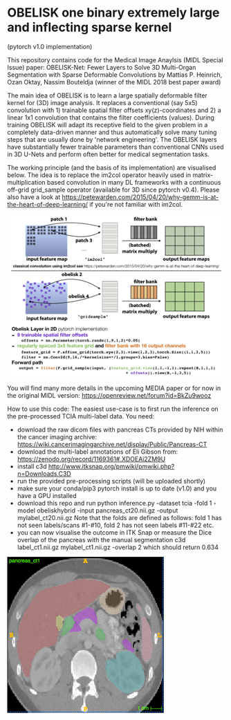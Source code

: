 # OBELISK one binary extremely large and inflecting sparse kernel 
(pytorch v1.0 implementation) 

This repository contains code for the Medical Image Anaylsis (MIDL Special Issue) paper:
OBELISK-Net: Fewer Layers to Solve 3D Multi-Organ Segmentation with Sparse Deformable Convolutions
by Mattias P. Heinrich, Ozan Oktay, Nassim Bouteldja 
(winner of the MIDL 2018 best paper award)

The main idea of OBELISK is to learn a large spatially deformable filter kernel for (3D) image analysis. It replaces a conventional (say 5x5) convolution with 1) trainable spatial filter offsets xy(z)-coordinates and 2) a linear 1x1 convolution that contains the filter coefficients (values). During training OBELISK will adapt its receptive field to the given problem in a completely data-driven manner and thus automatically solve many tuning steps that are usually done by 'network engineering'. The OBELISK layers have substantially fewer trainable parameters than conventional CNNs used in 3D U-Nets and perform often better for medical segmentation tasks.

The working principle (and the basis of its implementation) are visualised below. The idea is to replace the im2col operator heavily used in matrix-multiplication based convolution in many DL frameworks with a continuous off-grid grid_sample operator (available for 3D since pytorch v0.4). Please also have a look at https://petewarden.com/2015/04/20/why-gemm-is-at-the-heart-of-deep-learning/ if you're not familiar with im2col. 

<img src="obelisk_explanation_slide_github.png" alt="Overview"/>

You will find many more details in the upcoming MEDIA paper
or for now in the original MIDL version: https://openreview.net/forum?id=BkZu9wooz

How to use this code:
The easiest use-case is to first run the inference on the pre-processed TCIA multi-label data. You need:
- download the raw dicom files with pancreas CTs provided by NIH within the cancer imaging archive: https://wiki.cancerimagingarchive.net/display/Public/Pancreas-CT
- download the multi-label annotations of Eli Gibson from: https://zenodo.org/record/1169361#.XDOEAi2ZM9U
- install c3d http://www.itksnap.org/pmwiki/pmwiki.php?n=Downloads.C3D
- run the provided pre-processing scripts (will be uploaded shortly)
- make sure your conda/pip3 pytorch install is up to date (v1.0) and you have a GPU installed 
- download this repo and run
python inference.py -dataset tcia -fold 1 -model obeliskhybrid -input pancreas_ct20.nii.gz -output mylabel_ct20.nii.gz
Note that the folds are defined as follows: fold 1 has not seen labels/scans #1-#10, fold 2 has not seen labels #11-#22 etc.
- you can now visualise the outcome in ITK Snap or measure the Dice overlap of the pancreas with the manual segmentation
c3d label_ct1.nii.gz mylabel_ct1.nii.gz -overlap 2
which should return 0.634

<img src="itk_snapshot_pancreas_ct1.png" alt="ITK visualisation of automatic segmentation"/>
